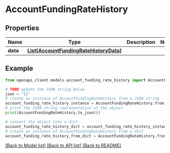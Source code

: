 # AccountFundingRateHistory


## Properties

Name | Type | Description | Notes
------------ | ------------- | ------------- | -------------
**data** | [**List[AccountFundingRateHistoryData]**](AccountFundingRateHistoryData.md) |  | 

## Example

```python
from openapi_client.models.account_funding_rate_history import AccountFundingRateHistory

# TODO update the JSON string below
json = "{}"
# create an instance of AccountFundingRateHistory from a JSON string
account_funding_rate_history_instance = AccountFundingRateHistory.from_json(json)
# print the JSON string representation of the object
print(AccountFundingRateHistory.to_json())

# convert the object into a dict
account_funding_rate_history_dict = account_funding_rate_history_instance.to_dict()
# create an instance of AccountFundingRateHistory from a dict
account_funding_rate_history_from_dict = AccountFundingRateHistory.from_dict(account_funding_rate_history_dict)
```
[[Back to Model list]](../README.md#documentation-for-models) [[Back to API list]](../README.md#documentation-for-api-endpoints) [[Back to README]](../README.md)



